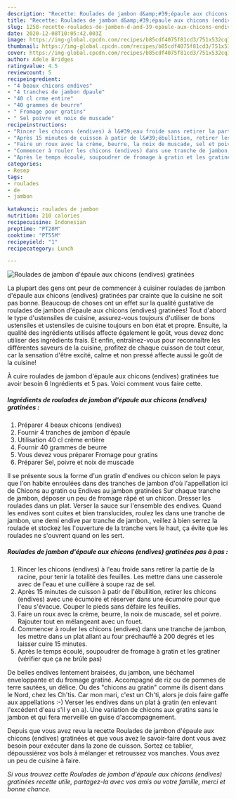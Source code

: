 ```yaml
---
description: "Recette: Roulades de jambon d&amp;#39;épaule aux chicons (endives) gratinées"
title: "Recette: Roulades de jambon d&amp;#39;épaule aux chicons (endives) gratinées"
slug: 1258-recette-roulades-de-jambon-d-and-39-epaule-aux-chicons-endives-gratinees
date: 2020-12-08T10:05:42.003Z
image: https://img-global.cpcdn.com/recipes/b85cdf4075f81cd3/751x532cq70/roulades-de-jambon-depaule-aux-chicons-endives-gratinees-photo-principale-de-la-recette.jpg
thumbnail: https://img-global.cpcdn.com/recipes/b85cdf4075f81cd3/751x532cq70/roulades-de-jambon-depaule-aux-chicons-endives-gratinees-photo-principale-de-la-recette.jpg
cover: https://img-global.cpcdn.com/recipes/b85cdf4075f81cd3/751x532cq70/roulades-de-jambon-depaule-aux-chicons-endives-gratinees-photo-principale-de-la-recette.jpg
author: Adele Bridges
ratingvalue: 4.5
reviewcount: 5
recipeingredient:
- "4 beaux chicons endives"
- "4 tranches de jambon dpaule"
- "40 cl crme entire"
- "40 grammes de beurre"
- " Fromage pour gratins"
- " Sel poivre et noix de muscade"
recipeinstructions:
- "Rincer les chicons (endives) à l&#39;eau froide sans retirer la partie de la racine, pour tenir la totalité des feuilles. Les mettre dans une casserole avec de l&#39;eau et une cuillère à soupe raz de sel."
- "Après 15 minutes de cuisson à patir de l&#39;ébullition, retirer les chicons (endives) avec une écumoire et réserver dans une écumoire pour que l&#39;eau s&#39;évacue. Couper le pieds sans défaire les feuilles."
- "Faire un roux avec la crème, beurre, la noix de muscade, sel et poivre. Rajouter tout en mélangeant avec un fouet."
- "Commencer à rouler les chicons (endives) dans une tranche de jambon, les mettre dans un plat allant au four préchauffé à 200 degrés et les laisser cuire 15 minutes."
- "Après le temps écoulé, soupoudrer de fromage à gratin et les gratiner (vérifier que ça ne brûle pas)"
categories:
- Resep
tags:
- roulades
- de
- jambon

katakunci: roulades de jambon 
nutrition: 210 calories
recipecuisine: Indonesian
preptime: "PT28M"
cooktime: "PT55M"
recipeyield: "1"
recipecategory: Lunch

---
```



![Roulades de jambon d&#39;épaule aux chicons (endives) gratinées](https://img-global.cpcdn.com/recipes/b85cdf4075f81cd3/751x532cq70/roulades-de-jambon-depaule-aux-chicons-endives-gratinees-photo-principale-de-la-recette.jpg)

La plupart des gens ont peur de commencer à cuisiner roulades de jambon d&#39;épaule aux chicons (endives) gratinées par crainte que la cuisine ne soit pas bonne. Beaucoup de choses ont un effet sur la qualité gustative de roulades de jambon d&#39;épaule aux chicons (endives) gratinées! Tout d'abord le type d'ustensiles de cuisine, assurez-vous toujours d'utiliser de bons ustensiles et ustensiles de cuisine toujours en bon état et propre. Ensuite, la qualité des ingrédients utilisés affecte également le goût, vous devez donc utiliser des ingrédients frais. Et enfin, entraînez-vous pour reconnaître les différentes saveurs de la cuisine, profitez de chaque cuisson de tout cœur, car la sensation d'être excité, calme et non pressé affecte aussi le goût de la cuisine!

<!--inarticleads1-->

À cuire roulades de jambon d&#39;épaule aux chicons (endives) gratinées tue avoir besoin 6 Ingrédients et 5 pas. Voici comment vous faire cette.

##### Ingrédients de roulades de jambon d&#39;épaule aux chicons (endives) gratinées :

1. Préparer 4 beaux chicons (endives)
1. Fournir 4 tranches de jambon d&#39;épaule
1. Utilisation 40 cl crème entière
1. Fournir 40 grammes de beurre
1. Vous devez vous préparer  Fromage pour gratins
1. Préparer  Sel, poivre et noix de muscade


Il se présente sous la forme d&#39;un gratin d&#39;endives ou chicon selon le pays que l&#39;on habite enroulées dans des tranches de jambon d&#39;où l&#39;appellation ici de Chicons au gratin ou Endives au jambon gratinées Sur chaque tranche de jambon, déposer un peu de fromage râpé et un chicon. Dresser les roulades dans un plat. Verser la sauce sur l&#39;ensemble des endives. Quand les endives sont cuites et bien translucides, roulez les dans une tranche de jambon, une demi endive par tranche de jambon., veillez à bien serrez la roulade et stockez les l&#39;ouverture de la tranche vers le haut, ça évite que les roulades ne s&#39;ouvrent quand on les sert. 

<!--inarticleads2-->

##### Roulades de jambon d&#39;épaule aux chicons (endives) gratinées pas à pas :

1. Rincer les chicons (endives) à l&#39;eau froide sans retirer la partie de la racine, pour tenir la totalité des feuilles. Les mettre dans une casserole avec de l&#39;eau et une cuillère à soupe raz de sel.
1. Après 15 minutes de cuisson à patir de l&#39;ébullition, retirer les chicons (endives) avec une écumoire et réserver dans une écumoire pour que l&#39;eau s&#39;évacue. Couper le pieds sans défaire les feuilles.
1. Faire un roux avec la crème, beurre, la noix de muscade, sel et poivre. Rajouter tout en mélangeant avec un fouet.
1. Commencer à rouler les chicons (endives) dans une tranche de jambon, les mettre dans un plat allant au four préchauffé à 200 degrés et les laisser cuire 15 minutes.
1. Après le temps écoulé, soupoudrer de fromage à gratin et les gratiner (vérifier que ça ne brûle pas)


De belles endives lentement braisées, du jambon, une béchamel enveloppante et du fromage gratiné. Accompagné de riz ou de pommes de terre sautées, un délice. Ou des &#34;chicons au gratin&#34; comme ils disent dans le Nord, chez les Ch&#39;tis. Car mon mari, c&#39;est un Ch&#39;ti, alors je dois faire gaffe aux appellations :-) Verser les endives dans un plat à gratin (en enlevant l&#39;excédent d&#39;eau s&#39;il y en a). Une variation de chicons aux gratins sans le jambon et qui fera merveille en guise d&#39;accompagnement. 

<!--inarticleads1-->

<p>
Depuis que vous avez revu la recette Roulades de jambon d&#39;épaule aux chicons (endives) gratinées et que vous avez le savoir-faire dont vous avez besoin pour exécuter dans la zone de cuisson. Sortez ce tablier, dépoussiérez vos bols à mélanger et retroussez vos manches. Vous avez un peu de cuisine à faire.
</p>

<p>
<i>Si vous trouvez cette Roulades de jambon d&#39;épaule aux chicons (endives) gratinées recette utile, partagez-la avec vos amis ou votre famille, merci et bonne chance.</i>
</p>
